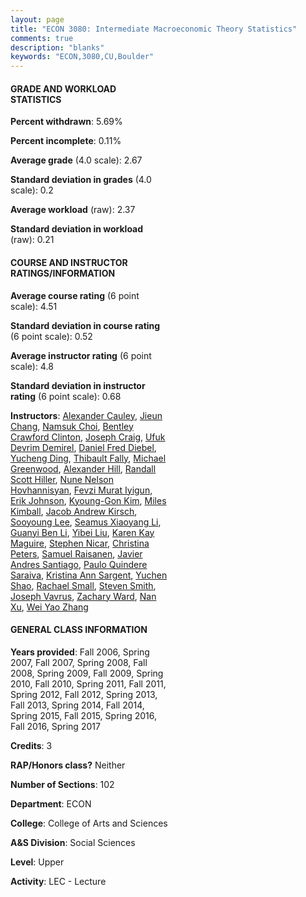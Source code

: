 ```yaml
---
layout: page
title: "ECON 3080: Intermediate Macroeconomic Theory Statistics"
comments: true
description: "blanks"
keywords: "ECON,3080,CU,Boulder"
---
```

<head>
<script src="https://ajax.googleapis.com/ajax/libs/jquery/2.1.3/jquery.min.js"></script>
<script src="https://dl.dropboxusercontent.com/s/pc42nxpaw1ea4o9/highcharts.js?dl=0"></script>
<!-- <script src="../assets/js/highcharts.js"></script> -->
<style type="text/css">@font-face {
	font-family: "Bebas Neue";
	src: url(https://www.filehosting.org/file/details/544349/BebasNeue Regular.otf) format("opentype");
	}
	h1.Bebas { 
		font-family: "Bebas Neue", Verdana, Tahoma;
	}
</style>
</head>
<body>
	<div id="container" style="float: right; width: 45%; height: 88%; margin-left: 2.5%; margin-right: 2.5%;"></div>
	<script language="JavaScript">
		$(document).ready(function() {
		var chart = {type: 'column'};
		var title = {text: 'Grade Distribution'};
		var xAxis = {categories: ['A','B','C','D','F'],crosshair: true};
		var yAxis = {min: 0,title: {text: 'Percentage'}};
		var tooltip = {headerFormat: '<center><b><span style="font-size:20px">{point.key}</span></b></center>',
		               pointFormat: '<td style="padding:0"><b>{point.y:.1f}%</b></td>',
		               footerFormat: '</table>',shared: true,useHTML: true};
		var plotOptions = {column: {pointPadding: 0.0,borderWidth: 0}};  
		var credits = {enabled: false};var series= [{name: 'Percent',data: [25.31,35.04,28.81,5.45,5.39,]}];
		var json = {};
		json.chart = chart;
		json.title = title;
		json.tooltip = tooltip;
		json.xAxis = xAxis;
		json.yAxis = yAxis;  
		json.series = series;
		json.plotOptions = plotOptions;  
		json.credits = credits;
		$('#container').highcharts(json);
	});
	</script>
</body>
			   
#### GRADE AND WORKLOAD STATISTICS

**Percent withdrawn**: 5.69%

**Percent incomplete**: 0.11%

**Average grade** (4.0 scale): 2.67

**Standard deviation in grades** (4.0 scale): 0.2

**Average workload** (raw): 2.37

**Standard deviation in workload** (raw): 0.21

#### COURSE AND INSTRUCTOR RATINGS/INFORMATION

**Average course rating** (6 point scale): 4.51

**Standard deviation in course rating** (6 point scale): 0.52

**Average instructor rating** (6 point scale): 4.8

**Standard deviation in instructor rating** (6 point scale): 0.68

**Instructors**: <a href='../../instructors/Alexander_Cauley'>Alexander Cauley</a>, <a href='../../instructors/Jieun_Chang'>Jieun Chang</a>, <a href='../../instructors/Namsuk_Choi'>Namsuk Choi</a>, <a href='../../instructors/Bentley_Crawford_Clinton'>Bentley Crawford Clinton</a>, <a href='../../instructors/Joseph_Craig'>Joseph Craig</a>, <a href='../../instructors/Ufuk_Devrim_Demirel'>Ufuk Devrim Demirel</a>, <a href='../../instructors/Daniel_Fred_Diebel'>Daniel Fred Diebel</a>, <a href='../../instructors/Yucheng_Ding'>Yucheng Ding</a>, <a href='../../instructors/Thibault_Fally'>Thibault Fally</a>, <a href='../../instructors/Michael_Greenwood'>Michael Greenwood</a>, <a href='../../instructors/Alexander_Hill'>Alexander Hill</a>, <a href='../../instructors/Randall_Scott_Hiller'>Randall Scott Hiller</a>, <a href='../../instructors/Nune_Nelson_Hovhannisyan'>Nune Nelson Hovhannisyan</a>, <a href='../../instructors/Fevzi_Murat_Iyigun'>Fevzi Murat Iyigun</a>, <a href='../../instructors/Erik_Johnson'>Erik Johnson</a>, <a href='../../instructors/Kyoung-Gon_Kim'>Kyoung-Gon Kim</a>, <a href='../../instructors/Miles_Kimball'>Miles Kimball</a>, <a href='../../instructors/Jacob_Andrew_Kirsch'>Jacob Andrew Kirsch</a>, <a href='../../instructors/Sooyoung_Lee'>Sooyoung Lee</a>, <a href='../../instructors/Seamus_Xiaoyang_Li'>Seamus Xiaoyang Li</a>, <a href='../../instructors/Guanyi_Ben_Li'>Guanyi Ben Li</a>, <a href='../../instructors/Yibei_Liu'>Yibei Liu</a>, <a href='../../instructors/Karen_Kay_Maguire'>Karen Kay Maguire</a>, <a href='../../instructors/Stephen_Nicar'>Stephen Nicar</a>, <a href='../../instructors/Christina_Peters'>Christina Peters</a>, <a href='../../instructors/Samuel_Raisanen'>Samuel Raisanen</a>, <a href='../../instructors/Javier_Andres_Santiago'>Javier Andres Santiago</a>, <a href='../../instructors/Paulo_Quindere_Saraiva'>Paulo Quindere Saraiva</a>, <a href='../../instructors/Kristina_Ann_Sargent'>Kristina Ann Sargent</a>, <a href='../../instructors/Yuchen_Shao'>Yuchen Shao</a>, <a href='../../instructors/Rachael_Small'>Rachael Small</a>, <a href='../../instructors/Steven_Smith'>Steven Smith</a>, <a href='../../instructors/Joseph_Vavrus'>Joseph Vavrus</a>, <a href='../../instructors/Zachary_Ward'>Zachary Ward</a>, <a href='../../instructors/Nan_Xu'>Nan Xu</a>, <a href='../../instructors/Wei_Yao_Zhang'>Wei Yao Zhang</a>

#### GENERAL CLASS INFORMATION

**Years provided**: Fall 2006, Spring 2007, Fall 2007, Spring 2008, Fall 2008, Spring 2009, Fall 2009, Spring 2010, Fall 2010, Spring 2011, Fall 2011, Spring 2012, Fall 2012, Spring 2013, Fall 2013, Spring 2014, Fall 2014, Spring 2015, Fall 2015, Spring 2016, Fall 2016, Spring 2017

**Credits**: 3

**RAP/Honors class?** Neither

**Number of Sections**: 102

**Department**: ECON

**College**: College of Arts and Sciences

**A&S Division**: Social Sciences

**Level**: Upper

**Activity**: LEC - Lecture
